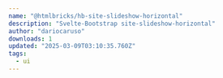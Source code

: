 ```yaml
---
name: "@htmlbricks/hb-site-slideshow-horizontal"
description: "Svelte-Bootstrap site-slideshow-horizontal"
author: "dariocaruso"
downloads: 1
updated: "2025-03-09T03:10:35.760Z"
tags: 
  - ui
---
```


